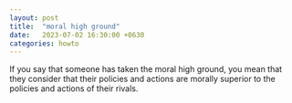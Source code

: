 ```yaml
---
layout: post
title:  "moral high ground"
date:   2023-07-02 16:30:00 +0630
categories: howto
---
```


If you say that someone has taken the moral high ground, you mean that they consider that their policies and actions are morally superior to the policies and actions of their rivals.


